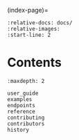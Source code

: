 (index-page)=

```{include} ../README.md
:relative-docs: docs/
:relative-images:
:start-line: 2
```

# Contents
```{toctree}
:maxdepth: 2

user_guide
examples
endpoints
reference
contributing
contributors
history
```
